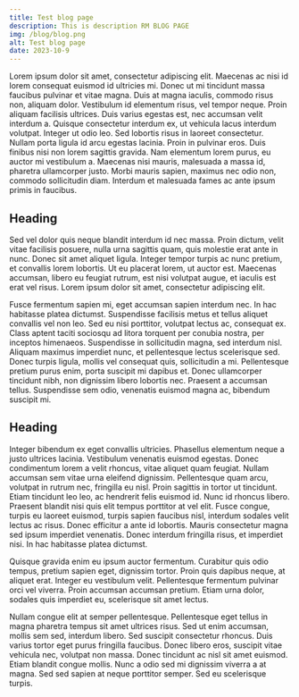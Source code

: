 ```yaml
---
title: Test blog page
description: This is description RM BLOG PAGE
img: /blog/blog.png
alt: Test blog page
date: 2023-10-9
---
```


Lorem ipsum dolor sit amet, consectetur adipiscing elit. Maecenas ac nisi id lorem consequat euismod id ultricies mi. Donec ut mi tincidunt massa faucibus pulvinar et vitae magna. Duis at magna iaculis, commodo risus non, aliquam dolor. Vestibulum id elementum risus, vel tempor neque. Proin aliquam facilisis ultrices. Duis varius egestas est, nec accumsan velit interdum a. Quisque consectetur interdum ex, ut vehicula lacus interdum volutpat. Integer ut odio leo. Sed lobortis risus in laoreet consectetur. Nullam porta ligula id arcu egestas lacinia. Proin in pulvinar eros. Duis finibus nisi non lorem sagittis gravida. Nam elementum lorem purus, eu auctor mi vestibulum a. Maecenas nisi mauris, malesuada a massa id, pharetra ullamcorper justo. Morbi mauris sapien, maximus nec odio non, commodo sollicitudin diam. Interdum et malesuada fames ac ante ipsum primis in faucibus.

## Heading

Sed vel dolor quis neque blandit interdum id nec massa. Proin dictum, velit vitae facilisis posuere, nulla urna sagittis quam, quis molestie erat ante in nunc. Donec sit amet aliquet ligula. Integer tempor turpis ac nunc pretium, et convallis lorem lobortis. Ut eu placerat lorem, ut auctor est. Maecenas accumsan, libero eu feugiat rutrum, est nisi volutpat augue, et iaculis est erat vel risus. Lorem ipsum dolor sit amet, consectetur adipiscing elit.

Fusce fermentum sapien mi, eget accumsan sapien interdum nec. In hac habitasse platea dictumst. Suspendisse facilisis metus et tellus aliquet convallis vel non leo. Sed eu nisi porttitor, volutpat lectus ac, consequat ex. Class aptent taciti sociosqu ad litora torquent per conubia nostra, per inceptos himenaeos. Suspendisse in sollicitudin magna, sed interdum nisl. Aliquam maximus imperdiet nunc, et pellentesque lectus scelerisque sed. Donec turpis ligula, mollis vel consequat quis, sollicitudin a mi. Pellentesque pretium purus enim, porta suscipit mi dapibus et. Donec ullamcorper tincidunt nibh, non dignissim libero lobortis nec. Praesent a accumsan tellus. Suspendisse sem odio, venenatis euismod magna ac, bibendum suscipit mi.

## Heading

Integer bibendum ex eget convallis ultricies. Phasellus elementum neque a justo ultrices lacinia. Vestibulum venenatis euismod egestas. Donec condimentum lorem a velit rhoncus, vitae aliquet quam feugiat. Nullam accumsan sem vitae urna eleifend dignissim. Pellentesque quam arcu, volutpat in rutrum nec, fringilla eu nisl. Proin sagittis in tortor ut tincidunt. Etiam tincidunt leo leo, ac hendrerit felis euismod id. Nunc id rhoncus libero. Praesent blandit nisi quis elit tempus porttitor at vel elit. Fusce congue, turpis eu laoreet euismod, turpis sapien faucibus nisl, interdum sodales velit lectus ac risus. Donec efficitur a ante id lobortis. Mauris consectetur magna sed ipsum imperdiet venenatis. Donec interdum fringilla risus, et imperdiet nisi. In hac habitasse platea dictumst.

Quisque gravida enim eu ipsum auctor fermentum. Curabitur quis odio tempus, pretium sapien eget, dignissim tortor. Proin quis dapibus neque, at aliquet erat. Integer eu vestibulum velit. Pellentesque fermentum pulvinar orci vel viverra. Proin accumsan accumsan pretium. Etiam urna dolor, sodales quis imperdiet eu, scelerisque sit amet lectus.

Nullam congue elit at semper pellentesque. Pellentesque eget tellus in magna pharetra tempus sit amet ultrices risus. Sed ut enim accumsan, mollis sem sed, interdum libero. Sed suscipit consectetur rhoncus. Duis varius tortor eget purus fringilla faucibus. Donec libero eros, suscipit vitae vehicula nec, volutpat non massa. Donec tincidunt ac nisl sit amet euismod. Etiam blandit congue mollis. Nunc a odio sed mi dignissim viverra a at magna. Sed sed sapien at neque porttitor semper. Sed eu scelerisque turpis.
